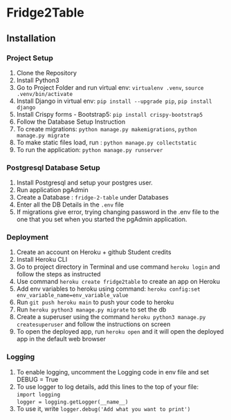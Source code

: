 # Fridge2Table

## Installation
### Project Setup
1. Clone the Repository
2. Install Python3
3. Go to Project Folder and run virtual env: `virtualenv .venv`, `source .venv/bin/activate`
4. Install Django in virtual env: `pip install --upgrade pip`, `pip install django`
5. Install Crispy forms - Bootstrap5: `pip install crispy-bootstrap5`
6. Follow the Database Setup Instruction
7. To create migrations: `python manage.py makemigrations`, `python manage.py migrate`
8. To make static files load, run : `python manage.py collectstatic`
9. To run the application: `python manage.py runserver`
### Postgresql Database Setup
1. Install Postgresql and setup your postgres user.
2. Run application pgAdmin
3. Create a Database : `fridge-2-table` under Databases
4. Enter all the DB Details in the `.env` file
5. If migrations give error, trying changing password in the .env file to the one that you set when you started the pgAdmin application.
### Deployment
1. Create an account on Heroku + github Student credits
2. Install Heroku CLI
3. Go to project directory in Terminal and use command `heroku login` and follow the steps as instructed
4. Use command `heroku create fridge2table` to create an app on Heroku
5. Add env variables to heroku using command: `heroku config:set env_variable_name=env_variable_value`
6. Run `git push heroku main` to push your code to heroku
7. Run `heroku python3 manage.py migrate` to set the db
8. Create a superuser using the command `heroku python3 manage.py createsuperuser` and follow the instructions on screen
9. To open the deployed app, run `heroku open` and it will open the deployed app in the default web browser
### Logging
1. To enable logging, uncomment the Logging code in env file and set DEBUG = True
2. To use logger to log details, add this lines to the top of your file:<br />
    `import logging`<br />
    `logger = logging.getLogger(__name__)`
3. To use it, write `logger.debug('Add what you want to print')`